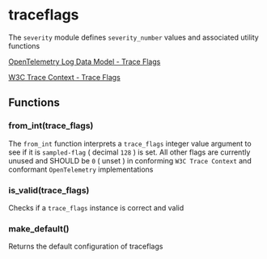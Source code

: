 
# traceflags

The `severity` module defines `severity_number` values
and associated utility functions


[OpenTelemetry Log Data Model - Trace Flags](https://github.com/open-telemetry/opentelemetry-specification/blob/main/specification/logs/data-model.md#field-traceflags)

[W3C Trace Context - Trace Flags](https://www.w3.org/TR/trace-context/#trace-flags)

## Functions
### from_int(trace_flags)

The `from_int` function interprets a `trace_flags` integer value argument
to see if it is `sampled-flag` ( decimal `128` ) is set. All other flags are
currently unused and SHOULD be `0` ( unset ) in conforming `W3C Trace Context`
and conformant `OpenTelemetry` implementations


### is_valid(trace_flags)

Checks if a `trace_flags` instance is correct and valid

### make_default()

Returns the default configuration of traceflags
